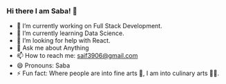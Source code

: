 ### Hi there I am Saba! 👋

- 🔭 I’m currently working on Full Stack Development.
- 🌱 I’m currently learning Data Science.
- 🤔 I’m looking for help with React.
- 💬 Ask me about Anything
- 📫 How to reach me: saif3906@gmail.com
- 😄 Pronouns: Saba
- ⚡ Fun fact: Where people are into fine arts 🎨, I am into culinary arts 👩‍🍳.
